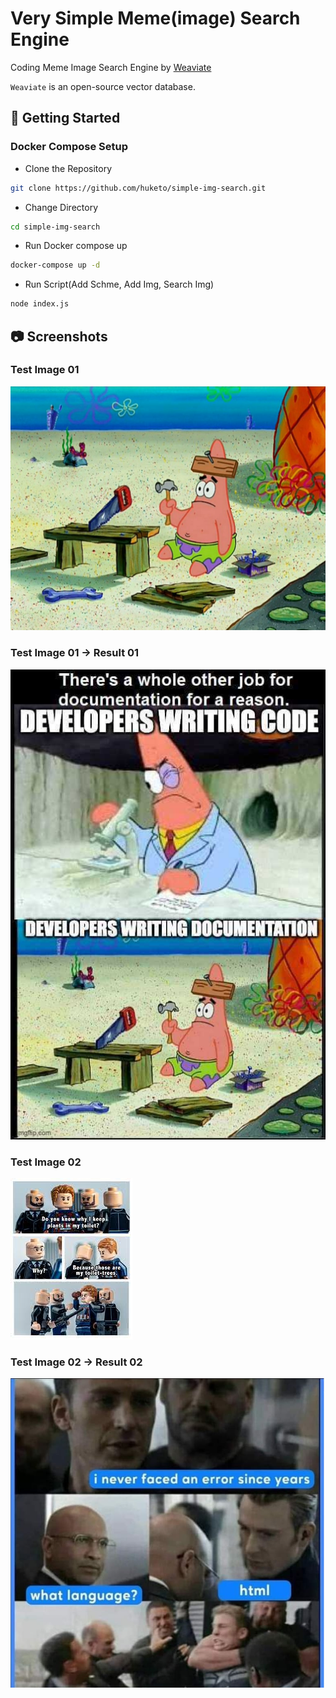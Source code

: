 # Very Simple Meme(image) Search Engine

Coding Meme Image Search Engine by [Weaviate](https://weaviate.io/)

`Weaviate` is an open-source vector database.

## 🚀 Getting Started

### Docker Compose Setup

- Clone the Repository

```sh
git clone https://github.com/huketo/simple-img-search.git
```

- Change Directory

```sh
cd simple-img-search
```

- Run Docker compose up

```sh
docker-compose up -d
```

- Run Script(Add Schme, Add Img, Search Img)

```sh
node index.js
```

## 📷 Screenshots

### Test Image 01

![test01](test/test_01.jpg)

### Test Image 01 -> Result 01

![result01](img/patrick_build__code_docs.jpg)

### Test Image 02

![test02](test/test_02.jpg)

### Test Image 02 -> Result 02

![result02](img/captain_america_elevator__html_lang.jpg)
